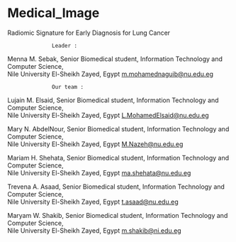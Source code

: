 # Medical_Image
Radiomic Signature for Early Diagnosis for Lung Cancer     

                  Leader :
Menna M. Sebak,
Senior Biomedical student, Information 
Technology and Computer Science,  
Nile University 
El-Sheikh Zayed, Egypt 
m.mohamednaguib@nu.edu.eg

                  Our team : 
                  
Lujain M. Elsaid,
Senior Biomedical student, Information 
Technology and Computer Science,  
Nile University 
El-Sheikh Zayed, Egypt 
L.MohamedElsaid@nu.edu.eg

Mary N. AbdelNour,
Senior Biomedical student, Information 
Technology and Computer Science,  
Nile University 
El-Sheikh Zayed, Egypt 
M.Nazeh@nu.edu.eg

Mariam H. Shehata,
Senior Biomedical student, Information 
Technology and Computer Science,  
Nile University 
El-Sheikh Zayed, Egypt 
ma.shehata@nu.edu.eg 
           
Trevena A. Asaad,
Senior Biomedical student, Information 
Technology and Computer Science,  
Nile University 
El-Sheikh Zayed, Egypt 
 t.asaad@nu.edu.eg 
 
Maryam W. Shakib,
Senior Biomedical student, Information 
Technology and Computer Science,  
Nile University 
El-Sheikh Zayed, Egypt 
m.shakib@ni.edu.eg

